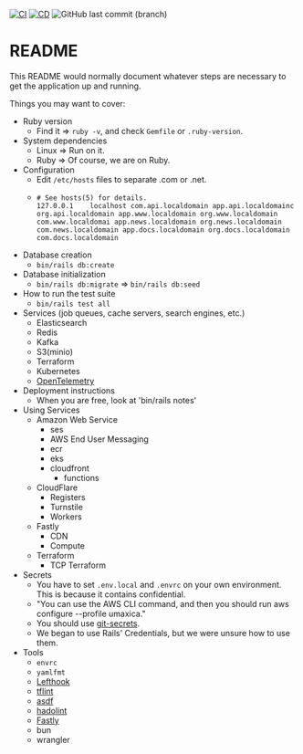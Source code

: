 [![CI](https://github.com/seahal/umaxica-app-jit-ruby-on-rails/actions/workflows/integration.yml/badge.svg?branch=main)](https://github.com/seahal/umaxica-app-jit-ruby-on-rails/actions/workflows/integration.yml) [![CD](https://github.com/seahal/umaxica-app-jit-ruby-on-rails/actions/workflows/delivery.yaml/badge.svg?branch=main)](https://github.com/seahal/umaxica-app-jit-ruby-on-rails/actions/workflows/delivery.yaml)  ![GitHub last commit (branch)](https://img.shields.io/github/last-commit/seahal/umaxica-app-jit-server/main)
# README


This README would normally document whatever steps are necessary to get the
application up and running.

Things you may want to cover:

* Ruby version
    - Find it => `ruby -v`, and check `Gemfile` or `.ruby-version`.
* System dependencies
  - Linux => Run on it.
  - Ruby => Of course, we are on Ruby.
* Configuration
    - Edit `/etc/hosts` files to separate .com or .net.
    - ```
      # See hosts(5) for details.
      127.0.0.1    localhost com.api.localdomain app.api.localdomainc org.api.localdomain app.www.localdomain org.www.localdomain com.www.localdomai app.news.localdomain org.news.localdomain com.news.localdomain app.docs.localdomain org.docs.localdomain com.docs.localdomain
	  ```
* Database creation
    - `bin/rails db:create`
* Database initialization
    - `bin/rails db:migrate` => `bin/rails db:seed`
* How to run the test suite
    - `bin/rails test all`
* Services (job queues, cache servers, search engines, etc.)
    - Elasticsearch
    - Redis
    - Kafka
    - S3(minio)
    - Terraform
    * Kubernetes
    * [OpenTelemetry](https://opentelemetry.io/)
* Deployment instructions
    - When you are free, look at 'bin/rails notes'
* Using Services
  * Amazon Web Service
    * ses
    * AWS End User Messaging
    * ecr
    * eks
    * cloudfront
      * functions
  * CloudFlare
    * Registers
    * Turnstile
    * Workers
  * Fastly
    * CDN
    * Compute
  * Terraform
    * TCP Terraform
* Secrets
  * You have to set `.env.local` and `.envrc` on your own environment. This is because it contains confidential.
  * "You can use the AWS CLI command, and then you should run aws configure --profile umaxica."
  * You should use [git-secrets](https://github.com/awslabs/git-secrets).
  * We began to use Rails' Credentials, but we were unsure how to use them.
* Tools
  * `envrc`
  * `yamlfmt`
  * [Lefthook](https://github.com/evilmartians/lefthook)
  * [tflint](https://github.com/terraform-linters/tflint)
  * [asdf](https://asdf-vm.com/)
  * [hadolint](https://github.com/hadolint/hadolint)
  * [Fastly]()
  * bun
  * wrangler